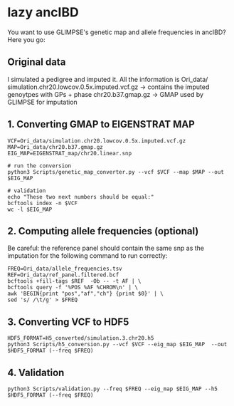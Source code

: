 # lazy ancIBD

You want to use GLIMPSE's genetic map and allele frequencies in ancIBD? Here you go:

## Original data
I simulated a pedigree and imputed it. All the information is Ori_data/
simulation.chr20.lowcov.0.5x.imputed.vcf.gz -> contains the imputed genoytpes with GPs + phase
chr20.b37.gmap.gz -> GMAP used by GLIMPSE for imputation

## 1. Converting GMAP to EIGENSTRAT MAP
```
VCF=Ori_data/simulation.chr20.lowcov.0.5x.imputed.vcf.gz
MAP=Ori_data/chr20.b37.gmap.gz
EIG_MAP=EIGENSTRAT_map/chr20.linear.snp

# run the conversion
python3 Scripts/genetic_map_converter.py --vcf $VCF --map $MAP --out $EIG_MAP

# validation
echo "These two next numbers should be equal:"
bcftools index -n $VCF
wc -l $EIG_MAP
```

## 2. Computing allele frequencies (optional)
Be careful: the reference panel should contain the same snp as the imputation for the following command to run correctly:
```
FREQ=Ori_data/allele_frequencies.tsv
REF=Ori_data/ref_panel.filtered.bcf
bcftools +fill-tags $REF  -Ob -- -t AF | \
bcftools query -f '%POS %AF %CHROM\n' | \
awk 'BEGIN{print "pos","af","ch"} {print $0}' | \
sed 's/ /\t/g' > $FREQ
```


## 3. Converting VCF to HDF5
```
HDF5_FORMAT=H5_converted/simulation.3.chr20.h5
python3 Scripts/h5_conversion.py --vcf $VCF --eig_map $EIG_MAP  --out $HDF5_FORMAT (--freq $FREQ)
```


## 4. Validation
```
python3 Scripts/validation.py --freq $FREQ --eig_map $EIG_MAP --h5 $HDF5_FORMAT (--freq $FREQ)
```
